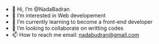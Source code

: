 - 👋 Hi, I’m @NadaBadran
- 👀 I’m interested in Web developement 
- 🌱 I’m currently learning to become a front-end developer
- 💞️ I’m looking to collaborate on writting codes
- 📫 How to reach me email: nadabudran@gmail.com

<!---
NadaBadran/NadaBadran is a ✨ special ✨ repository because its `README.md` (this file) appears on your GitHub profile.
You can click the Preview link to take a look at your changes.
--->
